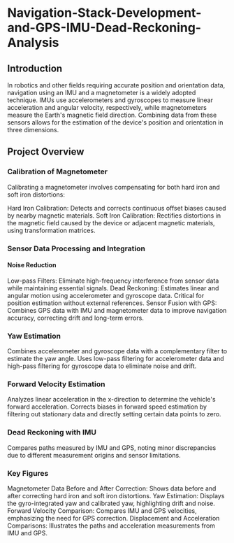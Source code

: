 # Navigation-Stack-Development-and-GPS-IMU-Dead-Reckoning-Analysis

## Introduction
In robotics and other fields requiring accurate position and orientation data, navigation using an IMU and a magnetometer is a widely adopted technique. IMUs use accelerometers and gyroscopes to measure linear acceleration and angular velocity, respectively, while magnetometers measure the Earth's magnetic field direction. Combining data from these sensors allows for the estimation of the device's position and orientation in three dimensions.

## Project Overview
### Calibration of Magnetometer
Calibrating a magnetometer involves compensating for both hard iron and soft iron distortions:

Hard Iron Calibration: Detects and corrects continuous offset biases caused by nearby magnetic materials.
Soft Iron Calibration: Rectifies distortions in the magnetic field caused by the device or adjacent magnetic materials, using transformation matrices.

### Sensor Data Processing and Integration
#### Noise Reduction
Low-pass Filters: Eliminate high-frequency interference from sensor data while maintaining essential signals.
Dead Reckoning: Estimates linear and angular motion using accelerometer and gyroscope data. Critical for position estimation without external references.
Sensor Fusion with GPS: Combines GPS data with IMU and magnetometer data to improve navigation accuracy, correcting drift and long-term errors.

### Yaw Estimation
Combines accelerometer and gyroscope data with a complementary filter to estimate the yaw angle.
Uses low-pass filtering for accelerometer data and high-pass filtering for gyroscope data to eliminate noise and drift.

### Forward Velocity Estimation
Analyzes linear acceleration in the x-direction to determine the vehicle's forward acceleration.
Corrects biases in forward speed estimation by filtering out stationary data and directly setting certain data points to zero.

### Dead Reckoning with IMU
Compares paths measured by IMU and GPS, noting minor discrepancies due to different measurement origins and sensor limitations.

### Key Figures
Magnetometer Data Before and After Correction: Shows data before and after correcting hard iron and soft iron distortions.
Yaw Estimation: Displays the gyro-integrated yaw and calibrated yaw, highlighting drift and noise.
Forward Velocity Comparison: Compares IMU and GPS velocities, emphasizing the need for GPS correction.
Displacement and Acceleration Comparisons: Illustrates the paths and acceleration measurements from IMU and GPS.

